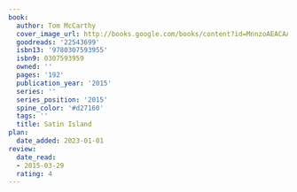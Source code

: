 ```yaml
---
book:
  author: Tom McCarthy
  cover_image_url: http://books.google.com/books/content?id=MnnzoAEACAAJ&printsec=frontcover&img=1&zoom=1&source=gbs_api
  goodreads: '22543699'
  isbn13: '9780307593955'
  isbn9: 0307593959
  owned: ''
  pages: '192'
  publication_year: '2015'
  series: ''
  series_position: '2015'
  spine_color: '#d27160'
  tags: ''
  title: Satin Island
plan:
  date_added: 2023-01-01
review:
  date_read:
  - 2015-03-29
  rating: 4
---
```

